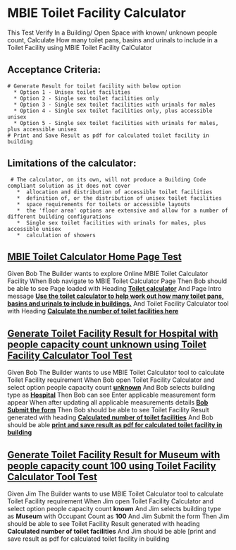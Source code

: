 # MBIE Toilet Facility Calculator 

This Test Verify In a Building/	Open Space with known/ unknown people count, Calculate How many toilet pans, basins and urinals to include in a Toilet Facility using MBIE Toilet Facility CalCulator

## Acceptance Criteria:
    # Generate Result for toilet facility with below option
      * Option 1 - Unisex toilet facilities
      * Option 2 - Single sex toilet facilities only
      * Option 3 - Single sex toilet facilities with urinals for males
      * Option 4 - Single sex toilet facilities only, plus accessible unisex
      * Option 5 - Single sex toilet facilities with urinals for males, plus accessible unisex
    # Print and Save Result as pdf for calculated toilet facility in building
    
## Limitations of the calculator:
     # The calculator, on its own, will not produce a Building Code compliant solution as it does not cover
       *  allocation and distribution of accessible toilet facilities
       *  definition of, or the distribution of unisex toilet facilities
       *  space requirements for toilets or accessible layouts
       *  the 'floor area' options are extensive and allow for a number of different building configurations
       *  Single sex toilet facilities with urinals for males, plus accessible unisex
       *  calculation of showers


## [MBIE Toilet Calculator Home Page Test](-)
Given Bob The Builder wants to explore Online MBIE Toilet Calculator Facility
When Bob navigate to  MBIE Toilet Calculator Page
Then Bob should be able to see Page loaded with Heading __[Toilet calculator](- "c:assertEquals=getHomePageHeading()")__
And Page Intro message __[Use the toilet calculator to help work out how many toilet pans, basins and urinals to include in buildings.](- "c:assertEquals=getPageIntroMessage()")__
And Toilet Facility Calculator tool with Heading __[Calculate the number of toilet facilities here](- "c:assertEquals=getToiletCalcualtorHeading()")__

## [Generate Toilet Facility Result for Hospital with people capacity count unknown using Toilet Facility Calculator Tool Test](-)
Given Bob The Builder wants to use MBIE Toilet Calculator tool to calculate Toilet Facility requirement
When Bob open Toilet Facility Calculator and select option people capacity count __[unknown](- "selectPeopleCount(#TEXT)")__
And Bob selects building type as __[Hospital](- "selectBuildingType(#TEXT)")__
Then Bob can see Enter applicable measurement form appear
When after updating all applicable measurements details __[Bob Submit the form](- "completeFormAndSubmit()")__
Then Bob should be able to see Toilet Facility Result generated with heading  __[Calculated number of toilet facilities](- "c:assertEquals=getResultHeading()")__
And Bob should be able __[print and save result as pdf for calculated toilet facility in building](- "c:assertTrue=printSaveAndCompareResult()")__

## [Generate Toilet Facility Result for Museum with people capacity count 100 using Toilet Facility Calculator Tool Test](-)
Given Jim The Builder wants to use MBIE Toilet Calculator tool to calculate Toilet Facility requirement
When Jim open Toilet Facility Calculator and select option people capacity count **known**
And Jim selects building type as **Museum** with Occupant Count as **100** 
And Jim Submit the form
Then Jim should be able to see Toilet Facility Result generated with heading  **Calculated number of toilet facilities**
And Jim should be able [print and save result as pdf for calculated toilet facility in building


